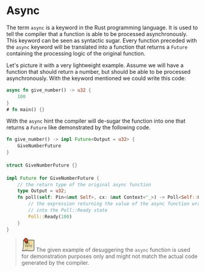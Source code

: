 # Async

The term `async` is a keyword in the Rust programming language. It is used to tell the compiler that a function is able to be processed asynchronously. This keyword can be seen as syntactic sugar. Every function preceded with the `async` keyword will be translated into a function that returns a `Future` containing the processing logic of the original function.

Let's picture it with a very lightweight example. Assume we will have a function that should return a number, but should be able to be processed asynchronously. With the keyword mentioned we could write this code:

```rust ,no_run
async fn give_number() -> u32 {
    100
}
# fn main() {}
```

With the `async` hint the compiler will de-sugar the function into one that returns a `Future` like demonstrated by the following code.

```rust ,ignore
fn give_number() -> impl Future<Output = u32> {
    GiveNumberFuture
}

struct GiveNumberFuture {}

impl Future for GiveNumberFuture {
    // the return type of the original async function
    type Output = u32;
    fn poll(self: Pin<&mut Self>, cx: &mut Context<'_>) -> Poll<Self::Output> {
        // the expression returning the value of the async function wrapped
        // into the Poll::Ready state
        Poll::Ready(100)
    }
}
```

> ![Note](./images/note.png) The given example of desuggering the `async` function is used for demonstration purposes only and might not match the actual code generated by the compiler.
